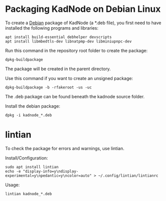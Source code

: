 # Packaging KadNode on Debian Linux

To create a [Debian](https://www.debian.org) package of KadNode (a \*.deb file),
you first need to have installed the following programs and libraries:

```
apt install build-essential debhelper devscripts
apt install libmbedtls-dev libnatpmp-dev libminiupnpc-dev
```

Run this command in the repository root folder to create the package:

```
dpkg-buildpackage
```

The package will be created in the parent directory.


Use this command if you want to create an unsigned package:

```
dpkg-buildpackage -b -rfakeroot -us -uc
```

The .deb package can be found beneath the kadnode source folder.

Install the debian package:

```
dpkg -i kadnode_*.deb
```

# lintian

To check the package for errors and warnings, use lintian.

Install/Configuration:
```
sudo apt install lintian
echo -e "display-info=y\ndisplay-experimental=y\npedantic=y\ncolor=auto" > ~/.config/lintian/lintianrc
```

Usage:
```
lintian kadnode_*.deb
```
